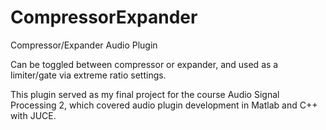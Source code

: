 # CompressorExpander
Compressor/Expander Audio Plugin 

Can be toggled between compressor or expander, and used as a limiter/gate via extreme ratio settings. 

This plugin served as my final project for the course Audio Signal Processing 2, which covered audio plugin development in Matlab and C++ with JUCE. 
